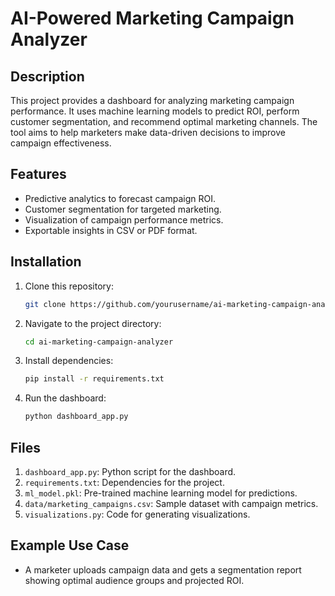 # AI-Powered Marketing Campaign Analyzer

## Description
This project provides a dashboard for analyzing marketing campaign performance. It uses machine learning models to predict ROI, perform customer segmentation, and recommend optimal marketing channels. The tool aims to help marketers make data-driven decisions to improve campaign effectiveness.

## Features
- Predictive analytics to forecast campaign ROI.
- Customer segmentation for targeted marketing.
- Visualization of campaign performance metrics.
- Exportable insights in CSV or PDF format.

## Installation
1. Clone this repository:
   ```bash
   git clone https://github.com/yourusername/ai-marketing-campaign-analyzer.git
   ```
2. Navigate to the project directory:
   ```bash
   cd ai-marketing-campaign-analyzer
   ```
3. Install dependencies:
   ```bash
   pip install -r requirements.txt
   ```
4. Run the dashboard:
   ```bash
   python dashboard_app.py
   ```

## Files
1. `dashboard_app.py`: Python script for the dashboard.
2. `requirements.txt`: Dependencies for the project.
3. `ml_model.pkl`: Pre-trained machine learning model for predictions.
4. `data/marketing_campaigns.csv`: Sample dataset with campaign metrics.
5. `visualizations.py`: Code for generating visualizations.

## Example Use Case
- A marketer uploads campaign data and gets a segmentation report showing optimal audience groups and projected ROI.

